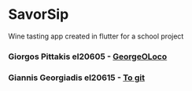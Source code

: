 # SavorSip
Wine tasting app created in flutter for a school project

### Giorgos Pittakis el20605 - [GeorgeOLoco](https://github.com/GeorgeOLoco) 
### Giannis Georgiadis el20615 - [To git](tourl)
